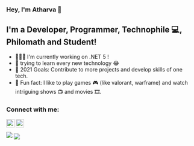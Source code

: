 ### Hey, I'm Atharva 👋

## I'm a Developer, Programmer, Technophile 💻, Philomath and Student!
- 👨🏽‍💻 I'm currently working on .NET 5 !
- 🧐 trying to learn every new technology 😂
- 🥅 2021 Goals: Contribute to more projects and develop skills of one tech.
- 📓 Fun fact: I like to play games 🎮 (like valorant, warframe) and watch intriguing shows 📺 and movies 🎞. 

### Connect with me:

[<img align="left" alt="iatharva_ | Twitter" width="22px" src="https://cdn.jsdelivr.net/npm/simple-icons@v3/icons/twitter.svg" />][twitter]
[<img align="left" alt="Atharva I | linkedin" width="22px" src="https://cdn.jsdelivr.net/npm/simple-icons@v3/icons/linkedin.svg" />][linkedin]

<br />

[twitter]: https://twitter.com/iatharva_ 
[linkedin]: https://www.linkedin.com/in/iatharva/

<br />

<img src="https://github-readme-stats.vercel.app/api?username=iatharva&&show_icons=true&title_color=ffffff&icon_color=9a8a7a&text_color=daf7dc&bg_color=2b2b2b">
<img align="center" src="https://github-readme-stats.vercel.app/api/top-langs/?username=iatharva&show_icons=true&&title_color=ffffff&icon_color=9a8a7a&text_color=daf7dc&bg_color=2b2b2b" />
